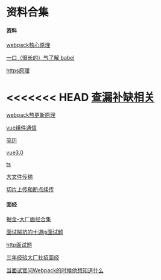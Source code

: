 # 资料合集

#### 资料

[webpack核心原理](https://zhuanlan.zhihu.com/p/363928061)

[一口（很长的）气了解 babel](https://zhuanlan.zhihu.com/p/43249121)

[https原理](https://developers.weixin.qq.com/community/develop/article/doc/000046a5fdc7802a15f7508b556413)

<<<<<<< HEAD
[查漏补缺相关](https://juejin.cn/post/6844903781079973895)
=======
[webpack热更新原理](https://juejin.cn/post/6950275472223633422)

[vue组件通信](https://juejin.cn/post/6844903925716353031#heading-7)

[简历](https://juejin.cn/post/6844903988379418632?share_token=7ca34f0c-309c-4cbf-9105-496bb99622c1)

[vue3.0](https://juejin.cn/post/7006518993385160711)

[ts](https://juejin.cn/post/6872111128135073806)

[大文件传输](https://juejin.cn/post/7005347768491311134)

[切片上传和断点续传](https://juejin.cn/post/6844904046436843527#heading-24)



#### 面经

[掘金-大厂面经合集](https://juejin.cn/post/7004638318843412493#heading-55)

[面试贼坑的十道js面试题](https://juejin.cn/post/7005402640746020877)

[http面试题](https://mp.weixin.qq.com/s/bUy220-ect00N4gnO0697A)

[三年经验大厂社招面经](https://zhuanlan.zhihu.com/p/405745017?utm_source=wechat_session&utm_medium=social&utm_oi=1244632317114953728&utm_campaign=shareopn)

[当面试官问Webpack的时候他想知道什么](https://juejin.cn/post/6943468761575849992)

